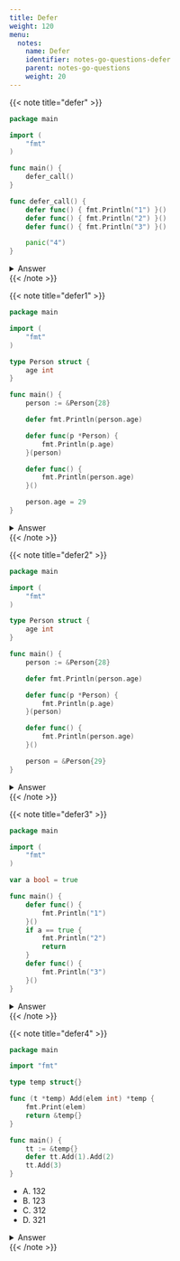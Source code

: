 ```yaml
---
title: Defer
weight: 120
menu:
  notes:
    name: Defer
    identifier: notes-go-questions-defer
    parent: notes-go-questions
    weight: 20
---
```


{{< note title="defer" >}}

```go
package main

import (
    "fmt"
)

func main() {
    defer_call()
}

func defer_call() {
    defer func() { fmt.Println("1") }()
    defer func() { fmt.Println("2") }()
    defer func() { fmt.Println("3") }()

    panic("4")
}
```

<details>
<summary>Answer</summary>
<pre>
<code class="language-shell">3
2
1
panic: 4
</code></pre></details>
{{< /note >}}



{{< note title="defer1" >}}

```go
package main

import (
	"fmt"
)

type Person struct {
	age int
}

func main() {
	person := &Person{28}

	defer fmt.Println(person.age)

	defer func(p *Person) {
		fmt.Println(p.age)
	}(person)

	defer func() {
		fmt.Println(person.age)
	}()

	person.age = 29
}
```

<details>
<summary>Answer</summary>
<pre>
<code class="language-shell">29
29
28
</code></pre></details>
{{< /note >}}



{{< note title="defer2" >}}

```go
package main

import (
	"fmt"
)

type Person struct {
	age int
}

func main() {
	person := &Person{28}

	defer fmt.Println(person.age)

	defer func(p *Person) {
		fmt.Println(p.age)
	}(person)

	defer func() {
		fmt.Println(person.age)
	}()

	person = &Person{29}
}
```

<details>
<summary>Answer</summary>
<pre>
<code class="language-shell">29
28
28
</code></pre></details>
{{< /note >}}



{{< note title="defer3" >}}

```go
package main

import (
	"fmt"
)

var a bool = true

func main() {
	defer func() {
		fmt.Println("1")
	}()
	if a == true {
		fmt.Println("2")
		return
	}
	defer func() {
		fmt.Println("3")
	}()
}
```

<details>
<summary>Answer</summary>
<pre>
<code class="language-shell">2
1
</code></pre></details>
{{< /note >}}



{{< note title="defer4" >}}

```go
package main

import "fmt"

type temp struct{}

func (t *temp) Add(elem int) *temp {
	fmt.Print(elem)
	return &temp{}
}

func main() {
	tt := &temp{}
	defer tt.Add(1).Add(2)
	tt.Add(3)
}
```

- A. 132
- B. 123
- C. 312
- D. 321

<details>
<summary>Answer</summary>
<pre>
<code>A
</code></pre></details>
{{< /note >}}